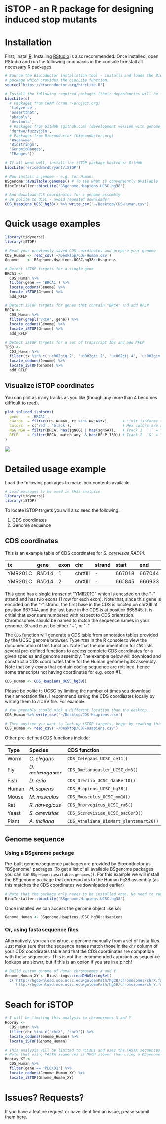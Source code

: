 iSTOP - an R package for designing induced stop mutants
=======================================================

Installation
============

First, instal [R](https://cran.r-project.org). Installing [RStudio](https://www.rstudio.com/products/rstudio/download/) is also recommended. Once installed, open RStudio and run the following commands in the console to install all necessary R packages.

``` r
# Source the Biocoductor installation tool - installs and loads the BiocInstaller 
# package which provides the biocLite function.
source("https://bioconductor.org/biocLite.R")

# Install the following required packages (their dependencies will be included)
biocLite(c(
  # Packages from CRAN (cran.r-project.org)
  'tidyverse', 
  'assertthat',
  'pbapply',
  'devtools',
  # Packages from GitHub (github.com) (development version with genome_*_join)
  'dgrtwo/fuzzyjoin',
  # Packages from Bioconductor (bioconductor.org)
  'BSgenome',
  'Biostrings',
  'GenomicRanges',
  'IRanges'))

# If all went well, install the iSTOP package hosted on GitHub
biocLite('ericedwardbryant/iSTOP')

# Now install a genome - e.g. for Human:
BSgenome::available.genomes() # To see what is conveniently available  
BiocInstaller::biocLite('BSgenome.Hsapiens.UCSC.hg38')

# And download CDS coordinates for a genome assembly
# Be polite to UCSC - avoid repeated downloads!
CDS_Hsapiens_UCSC_hg38() %>% write_csv('~/Desktop/CDS-Human.csv')
```

Quick usage examples
====================

``` r
library(tidyverse)
library(iSTOP)

# Read your previously saved CDS coordinates and prepare your genome
CDS_Human <- read_csv('~/Desktop/CDS-Human.csv')
Genome    <- BSgenome.Hsapiens.UCSC.hg38::Hsapiens

# Detect iSTOP targets for a single gene
BRCA1 <- 
  CDS_Human %>%
  filter(gene == 'BRCA1') %>%
  locate_codons(Genome) %>%
  locate_iSTOP(Genome) %>%
  add_RFLP

# Detect iSTOP targets for genes that contain "BRCA" and add RFLP
BRCA <-
  CDS_Human %>%
  filter(grepl('BRCA', gene)) %>%
  locate_codons(Genome) %>%
  locate_iSTOP(Genome) %>%
  add_RFLP
  
# Detect iSTOP targets for a set of transcript IDs and add RFLP
TP53 <-
  CDS_Human %>%
  filter(tx %in% c('uc002gig.2', 'uc002gii.2', 'uc002gij.4', 'uc002gim.5')) %>%
  locate_codons(Genome) %>%
  locate_iSTOP(Genome) %>%
  add_RFLP
```

Visualize iSTOP coordinates
---------------------------

You can plot as many tracks as you like (though any more than 4 becomes difficult to read).

``` r
plot_spliced_isoforms(
  gene    = 'BRCA1', 
  coords  = filter(CDS_Human, tx %in% BRCA$tx),      # Limit isoforms to those validated during codon search
  colors  = c('red', 'black'),                       # Hex colors are also valid (e.g. #8bca9d)
  NGG_NGA = filter(BRCA, has(sgNGG) | has(sgNGA)),   # Track 1  `|` = "or"
  RFLP    = filter(BRCA, match_any  & has(RFLP_150)) # Track 2  `&` = "and"
)
```

<img src="https://raw.githubusercontent.com/EricEdwardBryant/iSTOP/master/inst/img/BRCA1.png"/>

Detailed usage example
======================

Load the following packages to make their contents available.

``` r
# Load packages to be used in this analysis
library(tidyverse)
library(iSTOP)
```

To locate iSTOP targets you will also need the following:

1.  CDS coordinates
2.  Genome sequence

CDS coordinates
---------------

This is an example table of CDS coordinates for *S. cerevisiae* *RAD14*.

| tx      | gene  | exon | chr     | strand | start  | end    |
|:--------|:------|:-----|:--------|:-------|:-------|:-------|
| YMR201C | RAD14 | 1    | chrXIII | -      | 667018 | 667044 |
| YMR201C | RAD14 | 2    | chrXIII | -      | 665845 | 666933 |

This gene has a single transcript "YMR201C" which is encoded on the "-" strand and has two exons (1 row for each exon). Note that, since this gene is encoded on the "-" strand, the first base in the CDS is located on chrXIII at position 667044, and the last base in the CDS is at position 665845. It is critial that exons are numbered with respect to CDS orientation. Chromosomes should be named to match the sequence names in your genome. Strand must be either "+", or "-".

The `CDS` function will generate a CDS table from annotation tables provided by the UCSC genome browser. Type `?CDS` in the R console to view the documentation of this function. Note that the documentation for `CDS` lists several pre-defined functions to access complete CDS coordinates for a given species and genome assembly. The example below will download and construct a CDS coordinates table for the Human genome hg38 assembly. Note that only exons that contain coding sequence are retained, hence some transcripts not having coordinates for e.g. exon \#1.

``` r
CDS_Human <- CDS_Hsapiens_UCSC_hg38()
```

Please be polite to UCSC by limiting the number of times you download their annotation files. I recommend saving the CDS coordinates locally by writing them to a CSV file. For example:

``` r
# You probably should pick a different location than the desktop...
CDS_Human %>% write_csv('~/Desktop/CDS-Hsapiens.csv')

# Then anytime you want to look up iSTOP targets, begin by reading this file
CDS_Human <- read_csv('~/Desktop/CDS-Hsapiens.csv')
```

Other pre-defined CDS functions include:

| Type  | Species           | CDS function                           |
|:------|:------------------|:---------------------------------------|
| Worm  | *C. elegans*      | `CDS_Celegans_UCSC_ce11()`             |
| Fly   | *D. melanogaster* | `CDS_Dmelanogaster_UCSC_dm6()`         |
| Fish  | *D. rerio*        | `CDS_Dreriio_UCSC_danRer10()`          |
| Human | *H. sapiens*      | `CDS_Hsapiens_UCSC_hg38()`             |
| Mouse | *M. musculus*     | `CDS_Mmusculus_UCSC_mm10()`            |
| Rat   | *R. norvegicus*   | `CDS_Rnorvegicus_UCSC_rn6()`           |
| Yeast | *S. cerevisiae*   | `CDS_Scerevisiae_UCSC_sacCer3()`       |
| Plant | *A. thaliana*     | `CDS_Athaliana_BioMart_plantsmart28()` |

Genome sequence
---------------

### Using a BSgenome package

Pre-built genome sequence packages are provided by Bioconductor as "BSgenome" packages. To get a list of all available BSgenome packages you can run `BSgenome::available.genomes()`. For this example we will install the BSgenome package that corresponds to the Human hg38 assembly (as this matches the CDS coordinates we downloaded earlier).

``` r
# Note that the package only needs to be installed once. No need to run this again.
BiocInstaller::biocLite('BSgenome.Hsapiens.UCSC.hg38')
```

Once installed we can access the genome object like so:

``` r
Genome_Human <- BSgenome.Hsapiens.UCSC.hg38::Hsapiens
```

### Or, using fasta sequence files

Alternatively, you can construct a genome manually from a set of fasta files. Just make sure that the sequence names match those in the `chr` column of your CDS coordinates table and that the CDS coordinates are compatible with these sequences. This is not the recommended approach as sequence lookups are slower, but if this is an option if you are in a pinch!

``` r
# Build custom genome of Human chromosomes X and Y
Genome_Human_XY <- Biostrings::readDNAStringSet(
  c('http://hgdownload.soe.ucsc.edu/goldenPath/hg38/chromosomes/chrX.fa.gz',
    'http://hgdownload.soe.ucsc.edu/goldenPath/hg38/chromosomes/chrY.fa.gz'))
```

Seach for iSTOP
===============

``` r
# I will be limiting this analysis to chromosomes X and Y
Hooray <-
  CDS_Human %>%
  filter(chr %in% c('chrX', 'chrY')) %>%
  locate_codons(Genome_Human) %>%
  locate_iSTOP(Genome_Human)
```

``` r
# This analysis will be limited to PLCXD1 and uses the FASTA sequences
# Note that using FASTA sequences is MUCH slower than using a BSgenome
Hooray_XY <-
  CDS_Human %>%
  filter(gene == 'PLCXD1') %>%
  locate_codons(Genome_Human_XY) %>%
  locate_iSTOP(Genome_Human_XY)
```

Issues? Requests?
=================

If you have a feature request or have identified an issue, please submit them [here](https://github.com/EricEdwardBryant/iSTOP/issues).

